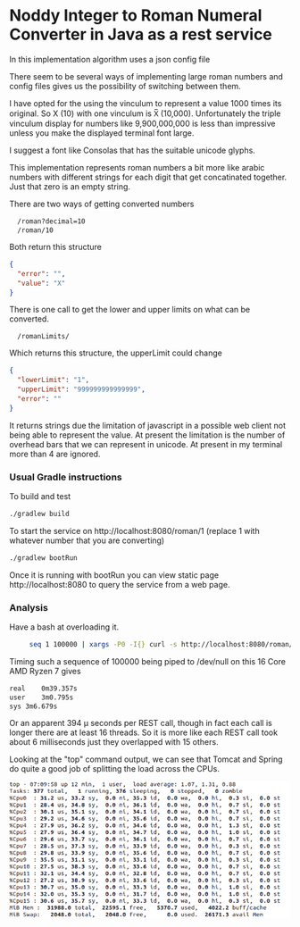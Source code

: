 # Noddy Integer to Roman Numeral Converter in Java as a rest service

In this implementation algorithm uses a json config file

There seem to be several ways of implementing large roman numbers and config files gives us the possibility of switching between them.

I have opted for the using the vinculum to represent a value 1000 times its original. So X (10) with one vinculum is X̅ (10,000).
Unfortunately the triple vinculum display for numbers like 9,900,000,000 is less than impressive unless you make the displayed terminal font large.

I suggest a font like Consolas that has the suitable unicode glyphs.

This implementation represents roman numbers a bit more like arabic numbers with different strings for each digit that get concatinated together. Just that zero is an empty string.

There are two ways of getting converted numbers

```
  /roman?decimal=10
  /roman/10
```

Both return this structure 
```json
{
  "error": "",
  "value": "X"
}
```

There is one call to get the lower and upper limits on what can be converted.

```
  /romanLimits/
```
Which returns this structure, the upperLimit could change
```json
{
  "lowerLimit": "1",
  "upperLimit": "999999999999999",
  "error": ""
}
```
It returns strings due the limitation of javascript in a possible web client not being able to represent the value.
At present the limitation is the number of overhead bars that we can represent in unicode. At present in my terminal more than 4 are ignored.

### Usual Gradle instructions
To build and test
```bash
./gradlew build
```

To start the service on http://localhost:8080/roman/1
(replace 1 with whatever number that you are converting)
```bash
./gradlew bootRun
```

Once it is running with bootRun you can view static page http://localhost:8080 to query the service from a web page.

### Analysis

Have a bash at overloading it.
```bash
     seq 1 100000 | xargs -P0 -I{} curl -s http://localhost:8080/roman/{}
```

Timing such a sequence of 100000 being piped to /dev/null on this 16 Core AMD Ryzen 7 gives 
```
real	0m39.357s
user	3m0.795s
sys	3m6.679s
```
Or an apparent 394 µ seconds per REST call, though in fact each call is longer there are at least 16 threads.
So it is more like each REST call took about 6 milliseconds just they overlapped with 15 others.

Looking at the "top" command output, we can see that Tomcat and Spring do quite a good job of splitting the load across the CPUs.

![Top](topRunning.png)